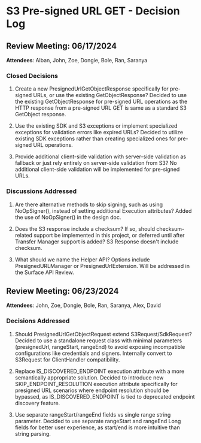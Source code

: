 
# S3 Pre-signed URL GET - Decision Log

## Review Meeting: 06/17/2024
**Attendees**: Alban, John, Zoe, Dongie, Bole, Ran, Saranya

### Closed Decisions

1. Create a new PresignedUrlGetObjectResponse specifically for pre-signed URLs, or use the existing GetObjectResponse? Decided to use the existing GetObjectResponse for pre-signed URL operations as the HTTP response from a pre-signed URL GET is same as a standard S3 GetObject response.

2. Use the existing SDK and S3 exceptions or implement specialized exceptions for validation errors like expired URLs? Decided to utilize existing SDK exceptions rather than creating specialized ones for pre-signed URL operations.

3. Provide additional client-side validation with server-side validation as fallback or just rely entirely on server-side validation from S3? No additional client-side validation will be implemented for pre-signed URLs.

### Discussions Addressed

1. Are there alternative methods to skip signing, such as using NoOpSigner(), instead of setting additional Execution attributes? Added the use of NoOpSigner() in the design doc.

2. Does the S3 response include a checksum? If so, should checksum-related support be implemented in this project, or deferred until after Transfer Manager support is added? S3 Response doesn't include checksum.

3. What should we name the Helper API? Options include PresignedURLManager or PresignedUrlExtension. Will be addressed in the Surface API Review.

## Review Meeting: 06/23/2024
**Attendees**: John, Zoe, Dongie, Bole, Ran, Saranya, Alex, David

### Decisions Addressed

1. Should PresignedUrlGetObjectRequest extend S3Request/SdkRequest? Decided to use a standalone request class with minimal parameters (presignedUrl, rangeStart, rangeEnd) to avoid exposing incompatible configurations like credentials and signers. Internally convert to S3Request for ClientHandler compatibility.

2. Replace IS_DISCOVERED_ENDPOINT execution attribute with a more semantically appropriate solution. Decided to introduce new SKIP_ENDPOINT_RESOLUTION execution attribute specifically for presigned URL scenarios where endpoint resolution should be bypassed, as IS_DISCOVERED_ENDPOINT is tied to deprecated endpoint discovery feature.

3. Use separate rangeStart/rangeEnd fields vs single range string parameter. Decided to use separate rangeStart and rangeEnd Long fields for better user experience, as start/end is more intuitive than string parsing.
